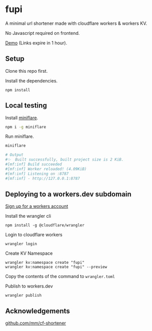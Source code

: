 # fupi

A minimal url shortener made with cloudflare workers & workers KV.

No Javascript required on frontend.

[Demo](https://fupi.muchina.workers.dev/) (Links expire in 1 hour). 

## Setup 

Clone this repo first.

Install the dependencies.
```
npm install
```

## Local testing

Install [miniflare](https://github.com/cloudflare/miniflare).
```bash
npm i -g miniflare
```

Run miniflare.
```bash
miniflare 
```
```bash
# Output
#✨  Built successfully, built project size is 2 KiB.
#[mf:inf] Build succeeded
#[mf:inf] Worker reloaded! (4.09KiB)
#[mf:inf] Listening on :8787
#[mf:inf] - http://127.0.0.1:8787
```

## Deploying to a workers.dev subdomain

[Sign up for a workers account](https://dash.cloudflare.com/sign-up/workers)

Install the wrangler cli
```
npm install -g @cloudflare/wrangler
```

Login to cloudflare workers
```
wrangler login
```

Create KV Namespace
```
wrangler kv:namespace create "fupi"
wrangler kv:namespace create "fupi" --preview
```

Copy the contents of the command to `wrangler.toml`

Publish to workers.dev
```
wrangler publish
```

## Acknowledgements

[github.com/mm/cf-shortener](https://github.com/mm/cf-shortener)
